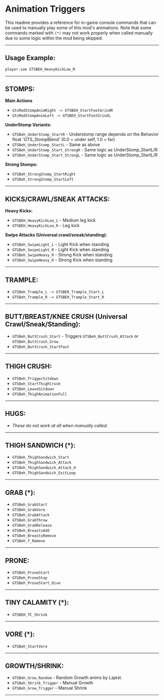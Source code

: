 # Animation Triggers

This readme provides a reference for in-game console commands that can be used to manually play some of this mod's animations. Note that some commands marked with `(*)` may not work properly when called manually due to some logic within the mod being skipped.

---

## Usage Example:
```bash
player.sae GTSBEH_HeavyKickLow_R
```

---

## STOMPS:

**Main Actions**

- `GtsModStompAnimRight -> GTSBEH_StartFootGrindR`
- `GtsModStompAnimLeft -> GTSBEH_StartFootGrindL`

**UnderStomp Variants:**
- `GTSBeh_UnderStomp_StartR` - Understomp range depends on the Behavior float 'GTS_StompBlend' (0.0 = under self, 1.0 = far)
- `GTSBeh_UnderStomp_StartL` - Same as above
- `GTSBeh_UnderStomp_Start_StrongR` - Same logic as UnderStomp_StartL/R
- `GTSBeh_UnderStomp_Start_StrongL` - Same logic as UnderStomp_StartL/R

**Strong Stomps:**
- `GTSBeh_StrongStomp_StartRight`
- `GTSBeh_StrongStomp_StartLeft`

---

## KICKS/CRAWL/SNEAK ATTACKS:

**Heavy Kicks:**
- `GTSBEH_HeavyKickLow_L` - Medium leg kick
- `GTSBEH_HeavyKickLow_R` - Leg kick

**Swipe Attacks (Universal crawl/sneak/standing):**
- `GTSBeh_SwipeLight_L` - Light Kick when standing
- `GTSBeh_SwipeLight_R` - Light Kick when standing
- `GTSBeh_SwipeHeavy_R` - Strong Kick when standing
- `GTSBeh_SwipeHeavy_R` - Strong Kick when standing

---

## TRAMPLE:

- `GTSBeh_Trample_L -> GTSBEH_Trample_Start_L`
- `GTSBeh_Trample_R -> GTSBEH_Trample_Start_R`

---

## BUTT/BREAST/KNEE CRUSH (Universal Crawl/Sneak/Standing):

- `GTSBeh_ButtCrush_Start` - Triggers `GTSBeh_ButtCrush_Attack` or `GTSBeh_ButtCrush_Grow`
- `GTSBeh_ButtCrush_StartFast`

---

## THIGH CRUSH:

- `GTSBeh_TriggerSitdown`
- `GTSBeh_StartThighCrush`
- `GTSBeh_LeaveSitdown`
- `GTSBeh_ThighAnimationFull`

---

## HUGS:
- *These do not work at all when manually called.*

---

## THIGH SANDWICH (*):

- `GTSBeh_ThighSandwich_Start`
- `GTSBeh_ThighSandwich_Attack`
- `GTSBeh_ThighSandwich_Attack_H`
- `GTSBeh_ThighSandwich_ExitLoop`

---

## GRAB (*):

- `GTSBeh_GrabStart`
- `GTSBeh_GrabVore`
- `GTSBeh_GrabAttack`
- `GTSBeh_GrabThrow`
- `GTSBeh_GrabRelease`
- `GTSBeh_BreastsAdd`
- `GTSBeh_BreastsRemove`
- `GTSBeh_T_Remove`

---

## PRONE:

- `GTSBeh_ProneStart`
- `GTSBeh_ProneStop`
- `GTSBeh_ProneStart_Dive`

---

## TINY CALAMITY (*):

- `GTSBEH_TC_Shrink`

---

## VORE (*):

- `GTSBeh_StartVore`

---

## GROWTH/SHRINK:

- `GTSBeh_Grow_Random` - Random Growth anims by Lajest.
- `GTSBeh_Shrink_Trigger` - Manual Growth
- `GTSBeh_Grow_Trigger` - Manual Shrink

---

